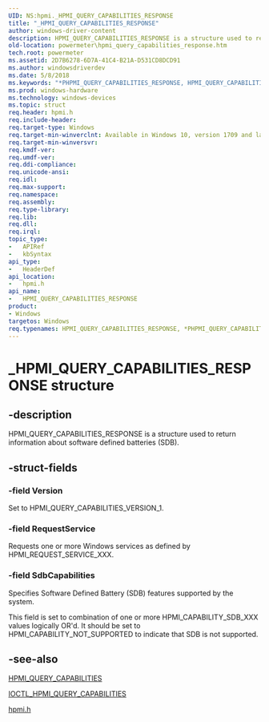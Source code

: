 ```yaml
---
UID: NS:hpmi._HPMI_QUERY_CAPABILITIES_RESPONSE
title: "_HPMI_QUERY_CAPABILITIES_RESPONSE"
author: windows-driver-content
description: HPMI_QUERY_CAPABILITIES_RESPONSE is a structure used to return information about software defined batteries (SDB).
old-location: powermeter\hpmi_query_capabilities_response.htm
tech.root: powermeter
ms.assetid: 2D7B6278-6D7A-41C4-B21A-D531CD8DCD91
ms.author: windowsdriverdev
ms.date: 5/8/2018
ms.keywords: "*PHPMI_QUERY_CAPABILITIES_RESPONSE, HPMI_QUERY_CAPABILITIES_RESPONSE, HPMI_QUERY_CAPABILITIES_RESPONSE structure [Power Metering and Budgeting Devices], PHPMI_QUERY_CAPABILITIES_RESPONSE, PHPMI_QUERY_CAPABILITIES_RESPONSE structure pointer [Power Metering and Budgeting Devices], _HPMI_QUERY_CAPABILITIES_RESPONSE, hpmi/HPMI_QUERY_CAPABILITIES_RESPONSE, hpmi/PHPMI_QUERY_CAPABILITIES_RESPONSE, powermeter.hpmi_query_capabilities_response"
ms.prod: windows-hardware
ms.technology: windows-devices
ms.topic: struct
req.header: hpmi.h
req.include-header: 
req.target-type: Windows
req.target-min-winverclnt: Available in Windows 10, version 1709 and later versions of the Windows operating systems.
req.target-min-winversvr: 
req.kmdf-ver: 
req.umdf-ver: 
req.ddi-compliance: 
req.unicode-ansi: 
req.idl: 
req.max-support: 
req.namespace: 
req.assembly: 
req.type-library: 
req.lib: 
req.dll: 
req.irql: 
topic_type:
-	APIRef
-	kbSyntax
api_type:
-	HeaderDef
api_location:
-	hpmi.h
api_name:
-	HPMI_QUERY_CAPABILITIES_RESPONSE
product:
- Windows
targetos: Windows
req.typenames: HPMI_QUERY_CAPABILITIES_RESPONSE, *PHPMI_QUERY_CAPABILITIES_RESPONSE
---
```


# _HPMI_QUERY_CAPABILITIES_RESPONSE structure


## -description


HPMI_QUERY_CAPABILITIES_RESPONSE is a structure used to return information about software defined batteries (SDB).


## -struct-fields




### -field Version

Set to HPMI_QUERY_CAPABILITIES_VERSION_1.  


### -field RequestService

Requests one or more Windows services as defined by
    HPMI_REQUEST_SERVICE_XXX.


### -field SdbCapabilities

Specifies Software Defined Battery (SDB) features supported by the system.

 This field is set to combination of one or more HPMI_CAPABILITY_SDB_XXX
    values logically OR'd. It should be set to HPMI_CAPABILITY_NOT_SUPPORTED to
    indicate that SDB is not supported.


## -see-also




<a href="https://msdn.microsoft.com/9DEEB369-8B9E-40AA-9531-6B8138E5668F">HPMI_QUERY_CAPABILITIES</a>



<a href="https://msdn.microsoft.com/2CCEDDB4-C91D-4E88-A01F-BB52F1686A95">IOCTL_HPMI_QUERY_CAPABILITIES</a>



<a href="https://msdn.microsoft.com/35934D6C-3FB4-4AD4-AA50-BD3A7790269F">hpmi.h</a>
 

 


